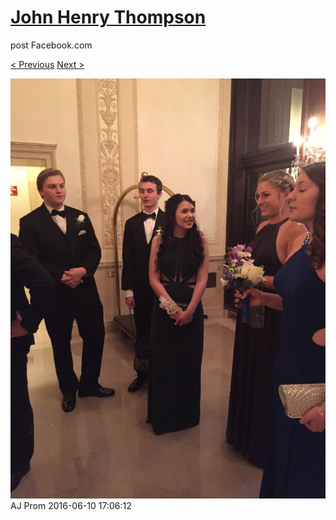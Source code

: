 # [John Henry Thompson](../README.md)
post Facebook.com

[< Previous](2016-06-10-16.md) [Next >](2016-06-10-18.md)

[![](../media/2016-06-10/AJ-Prom-15.jpg)](../README.md)
AJ Prom
2016-06-10 17:06:12